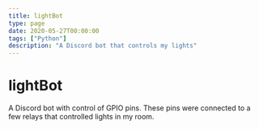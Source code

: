 ```yaml
---
title: lightBot
type: page
date: 2020-05-27T00:00:00
tags: ["Python"]
description: "A Discord bot that controls my lights"
---
```


# lightBot

A Discord bot with control of GPIO pins. These pins were connected to a few relays that controlled lights in my room.
